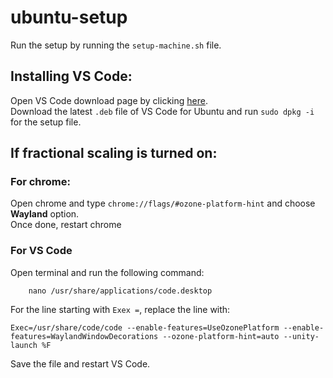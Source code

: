 # ubuntu-setup
Run the setup by running the `setup-machine.sh` file.

## Installing VS Code:
Open VS Code download page by clicking [here](https://code.visualstudio.com/download).\
Download the latest `.deb` file of VS Code for Ubuntu and run `sudo dpkg -i` for the setup file.

## If fractional scaling is turned on:
### For chrome:
Open chrome and type `chrome://flags/#ozone-platform-hint` and choose **Wayland** option.\
Once done, restart chrome

### For VS Code
Open terminal and run the following command:
```
    nano /usr/share/applications/code.desktop
```

For the line starting with `Exex =`, replace the line with:
```
Exec=/usr/share/code/code --enable-features=UseOzonePlatform --enable-features=WaylandWindowDecorations --ozone-platform-hint=auto --unity-launch %F
```

Save the file and restart VS Code.